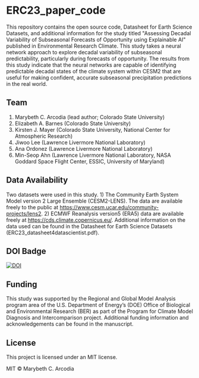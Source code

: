 # ERC23_paper_code
This repository contains the open source code, Datasheet for Earth Science Datasets, and additional information for the study titled "Assessing Decadal Variability of Subseasonal Forecasts of Opportunity using Explainable AI" published in Environmental Research Climate.
This study takes a neural network approach to explore decadal variability of subseasonal predictability, particularly during forecasts of opportunity. The results from this study indicate that the neural networks are capable of identifying predictable decadal states of the climate system within CESM2 that are useful for making confident, accurate subseasonal precipitation predictions in the real world. 

## Team
1. Marybeth C. Arcodia (lead author; Colorado State University)
2. Elizabeth A. Barnes (Colorado State University)
3. Kirsten J. Mayer (Colorado State University, National Center for Atmospheric Research)
4. Jiwoo Lee (Lawrence Livermore National Laboratory)
5. Ana Ordonez (Lawrence Livermore National Laboratory)
6. Min-Seop Ahn (Lawrence Livermore National Laboratory, NASA Goddard Space Flight Center, ESSIC, University of Maryland)

## Data Availability 
Two datasets were used in this study. 1) The Community Earth System Model version 2 Large Ensemble (CESM2-LENS). The data are available freely to the public at
https://www.cesm.ucar.edu/community-projects/lens2. 2) ECMWF Reanalysis version5 (ERA5) data are available freely at
https://cds.climate.copernicus.eu/. Additional information on the data used can be found in the Datasheet for Earth Science Datasets (ERC23_datasheet4datascientist.pdf). 

## DOI Badge
[![DOI](https://zenodo.org/badge/647451612.svg)](https://zenodo.org/badge/latestdoi/647451612)

## Funding 
This study was supported by the Regional and Global Model Analysis program area of the U.S. Department of Energy’s (DOE) Office of Biological and Environmental Research (BER) as part of the Program for Climate Model Diagnosis and Intercomparison project. Additional funding information and acknowledgements can be found in the manuscript. 

## License
This project is licensed under an MIT license.

MIT © Marybeth C. Arcodia
